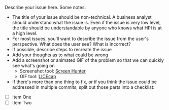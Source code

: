 Describe your issue here.  Some notes:

- The title of your issue should be non-technical.  A business analyst should understand what the issue is.  Even if the issue is very low level, the title should be understandable by anyone who knows what HPI is at a high level. 
- For most issues, you'll want to describe the issue from the user's perspective.  What does the user see?  What is incorrect?
- If possible, describe steps to recreate the issue
- Add your thoughts as to what could be wrong
- Add a screenshot or animated GIF of the problem so that we can quickly see what's going on
  - Screenshot tool: [Screen Hunter](http://www.wisdom-soft.com/products/screenhunter_free.htm)
  - GIF tool: [LICEcap](http://www.cockos.com/licecap/)
- If there's more than one thing to fix, or if you think the issue could be addressed in multiple commits, split out those parts into a checklist:

- [ ] Item One
- [ ] Item Two
